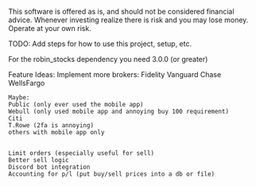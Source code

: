 This software is offered as is, and should not be considered financial advice. Whenever investing realize there is risk and you may lose money. Operate at your own risk.

TODO: Add steps for how to use this project, setup, etc.

For the robin_stocks dependency you need 3.0.0 (or greater)

Feature Ideas:
    Implement more brokers:
    Fidelity
    Vanguard
    Chase
    WellsFargo

    Maybe:
    Public (only ever used the mobile app)
    Webull (only used mobile app and annoying buy 100 requirement)
    Citi
    T.Rowe (2fa is annoying)
    others with mobile app only  

    
    Limit orders (especially useful for sell)
    Better sell logic
    Discord bot integration
    Accounting for p/l (put buy/sell prices into a db or file)
